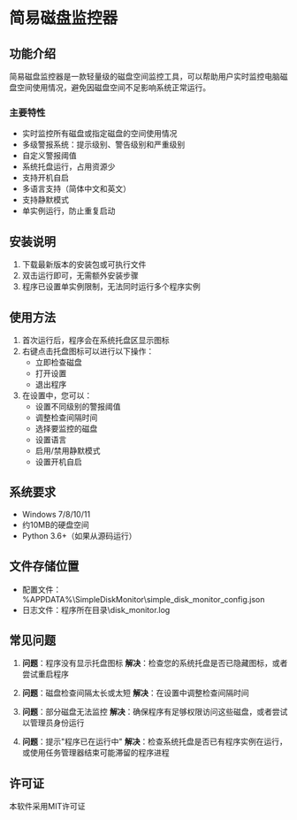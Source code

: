 # 简易磁盘监控器

## 功能介绍

简易磁盘监控器是一款轻量级的磁盘空间监控工具，可以帮助用户实时监控电脑磁盘空间使用情况，避免因磁盘空间不足影响系统正常运行。

### 主要特性

- 实时监控所有磁盘或指定磁盘的空间使用情况
- 多级警报系统：提示级别、警告级别和严重级别
- 自定义警报阈值
- 系统托盘运行，占用资源少
- 支持开机自启
- 多语言支持（简体中文和英文）
- 支持静默模式
- 单实例运行，防止重复启动

## 安装说明

1. 下载最新版本的安装包或可执行文件
2. 双击运行即可，无需额外安装步骤
3. 程序已设置单实例限制，无法同时运行多个程序实例

## 使用方法

1. 首次运行后，程序会在系统托盘区显示图标
2. 右键点击托盘图标可以进行以下操作：
   - 立即检查磁盘
   - 打开设置
   - 退出程序
3. 在设置中，您可以：
   - 设置不同级别的警报阈值
   - 调整检查间隔时间
   - 选择要监控的磁盘
   - 设置语言
   - 启用/禁用静默模式
   - 设置开机自启

## 系统要求

- Windows 7/8/10/11
- 约10MB的硬盘空间
- Python 3.6+（如果从源码运行）

## 文件存储位置

- 配置文件：%APPDATA%\SimpleDiskMonitor\simple_disk_monitor_config.json
- 日志文件：程序所在目录\disk_monitor.log

## 常见问题

1. **问题**：程序没有显示托盘图标
   **解决**：检查您的系统托盘是否已隐藏图标，或者尝试重启程序

2. **问题**：磁盘检查间隔太长或太短
   **解决**：在设置中调整检查间隔时间

3. **问题**：部分磁盘无法监控
   **解决**：确保程序有足够权限访问这些磁盘，或者尝试以管理员身份运行

4. **问题**：提示"程序已在运行中"
   **解决**：检查系统托盘是否已有程序实例在运行，或使用任务管理器结束可能滞留的程序进程

## 许可证

本软件采用MIT许可证
